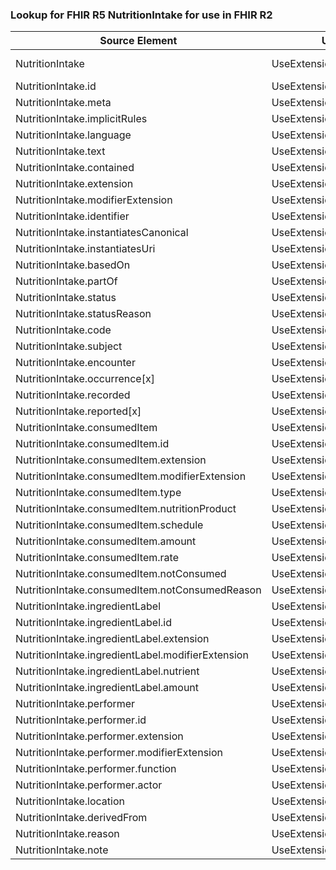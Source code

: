 ### Lookup for FHIR R5 NutritionIntake for use in FHIR R2

| Source Element | Usage | Target |
| -------------- | ----- | ------ |
| NutritionIntake | UseExtension | http://hl7.org/fhir/5.0/StructureDefinition/extension-NutritionIntake |
| NutritionIntake.id | UseExtensionFromAncestor | - |
| NutritionIntake.meta | UseExtensionFromAncestor | - |
| NutritionIntake.implicitRules | UseExtensionFromAncestor | - |
| NutritionIntake.language | UseExtensionFromAncestor | - |
| NutritionIntake.text | UseExtensionFromAncestor | - |
| NutritionIntake.contained | UseExtensionFromAncestor | - |
| NutritionIntake.extension | UseExtensionFromAncestor | - |
| NutritionIntake.modifierExtension | UseExtensionFromAncestor | - |
| NutritionIntake.identifier | UseExtensionFromAncestor | - |
| NutritionIntake.instantiatesCanonical | UseExtensionFromAncestor | - |
| NutritionIntake.instantiatesUri | UseExtensionFromAncestor | - |
| NutritionIntake.basedOn | UseExtensionFromAncestor | - |
| NutritionIntake.partOf | UseExtensionFromAncestor | - |
| NutritionIntake.status | UseExtensionFromAncestor | - |
| NutritionIntake.statusReason | UseExtensionFromAncestor | - |
| NutritionIntake.code | UseExtensionFromAncestor | - |
| NutritionIntake.subject | UseExtensionFromAncestor | - |
| NutritionIntake.encounter | UseExtensionFromAncestor | - |
| NutritionIntake.occurrence[x] | UseExtensionFromAncestor | - |
| NutritionIntake.recorded | UseExtensionFromAncestor | - |
| NutritionIntake.reported[x] | UseExtensionFromAncestor | - |
| NutritionIntake.consumedItem | UseExtensionFromAncestor | - |
| NutritionIntake.consumedItem.id | UseExtensionFromAncestor | - |
| NutritionIntake.consumedItem.extension | UseExtensionFromAncestor | - |
| NutritionIntake.consumedItem.modifierExtension | UseExtensionFromAncestor | - |
| NutritionIntake.consumedItem.type | UseExtensionFromAncestor | - |
| NutritionIntake.consumedItem.nutritionProduct | UseExtensionFromAncestor | - |
| NutritionIntake.consumedItem.schedule | UseExtensionFromAncestor | - |
| NutritionIntake.consumedItem.amount | UseExtensionFromAncestor | - |
| NutritionIntake.consumedItem.rate | UseExtensionFromAncestor | - |
| NutritionIntake.consumedItem.notConsumed | UseExtensionFromAncestor | - |
| NutritionIntake.consumedItem.notConsumedReason | UseExtensionFromAncestor | - |
| NutritionIntake.ingredientLabel | UseExtensionFromAncestor | - |
| NutritionIntake.ingredientLabel.id | UseExtensionFromAncestor | - |
| NutritionIntake.ingredientLabel.extension | UseExtensionFromAncestor | - |
| NutritionIntake.ingredientLabel.modifierExtension | UseExtensionFromAncestor | - |
| NutritionIntake.ingredientLabel.nutrient | UseExtensionFromAncestor | - |
| NutritionIntake.ingredientLabel.amount | UseExtensionFromAncestor | - |
| NutritionIntake.performer | UseExtensionFromAncestor | - |
| NutritionIntake.performer.id | UseExtensionFromAncestor | - |
| NutritionIntake.performer.extension | UseExtensionFromAncestor | - |
| NutritionIntake.performer.modifierExtension | UseExtensionFromAncestor | - |
| NutritionIntake.performer.function | UseExtensionFromAncestor | - |
| NutritionIntake.performer.actor | UseExtensionFromAncestor | - |
| NutritionIntake.location | UseExtensionFromAncestor | - |
| NutritionIntake.derivedFrom | UseExtensionFromAncestor | - |
| NutritionIntake.reason | UseExtensionFromAncestor | - |
| NutritionIntake.note | UseExtensionFromAncestor | - |
